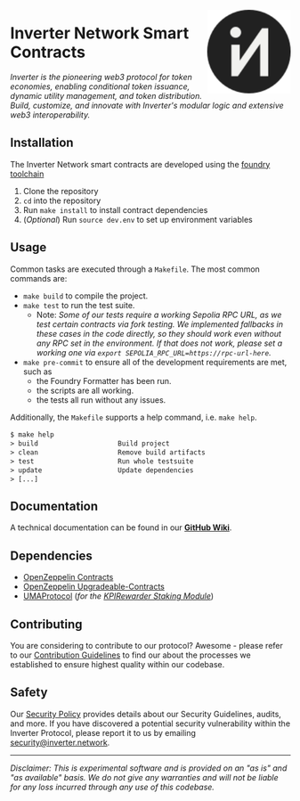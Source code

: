 <a href="https://inverter.network" target="_blank"><img align="right" width="150" height="150" top="100" src="./assets/logo_circle.svg"></a>

# Inverter Network Smart Contracts
*Inverter is the pioneering web3 protocol for token economies, enabling conditional token issuance, dynamic utility management, and token distribution. Build, customize, and innovate with Inverter's modular logic and extensive web3 interoperability.*

## Installation

The Inverter Network smart contracts are developed using the [foundry toolchain](https://getfoundry.sh)

1. Clone the repository
2. `cd` into the repository
3. Run `make install` to install contract dependencies
4. (_Optional_) Run `source dev.env` to set up environment variables

## Usage

Common tasks are executed through a `Makefile`. The most common commands are:
* `make build` to compile the project.
* `make test` to run the test suite.
  * Note: _Some of our tests  require a working Sepolia RPC URL, as we test certain contracts via fork testing. We implemented fallbacks in these cases in the code directly, so they should work even without any RPC set in the environment. If that does not work, please set a working one via `export SEPOLIA_RPC_URL=https://rpc-url-here`._
* `make pre-commit` to ensure all of the development requirements are met, such as
  * the Foundry Formatter has been run.
  * the scripts are all working.
  * the tests all run without any issues.

Additionally, the `Makefile` supports a help command, i.e. `make help`.

```
$ make help
> build                    Build project
> clean                    Remove build artifacts
> test                     Run whole testsuite
> update                   Update dependencies
> [...]
```

## Documentation
A technical documentation can be found in our **[GitHub Wiki](https://github.com/InverterNetwork/inverter-contracts/wiki)**.

## Dependencies
- [OpenZeppelin Contracts](https://github.com/OpenZeppelin/openzeppelin-contracts)
- [OpenZeppelin Upgradeable-Contracts](https://github.com/OpenZeppelin/openzeppelin-contracts-upgradeable)
- [UMAProtocol](https://github.com/UMAprotocol/protocol) (_for the [KPIRewarder Staking Module](./src/modules/logicModule/LM_PC_KPIRewarder_v1.sol)_)

## Contributing
You are considering to contribute to our protocol? Awesome - please refer to our [Contribution Guidelines](./CONTRIBUTING.md) to find our about the processes we established to ensure highest quality within our codebase.

## Safety
Our [Security Policy](./SECURITY.md) provides details about our Security Guidelines, audits, and more. If you have discovered a potential security vulnerability within the Inverter Protocol, please report it to us by emailing [security@inverter.network](mailto:security@inverter.network).

-----
_Disclaimer: This is experimental software and is provided on an "as is" and "as available" basis. We do not give any warranties and will not be liable for any loss incurred through any use of this codebase._
